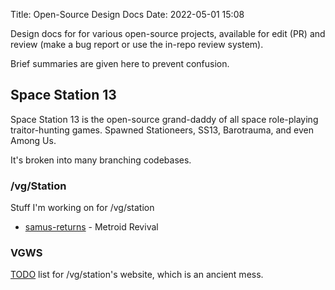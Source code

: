Title: Open-Source Design Docs
Date: 2022-05-01 15:08

Design docs for for various open-source projects, available for edit (PR) and review (make a bug report or use the in-repo review system).

Brief summaries are given here to prevent confusion.

## Space Station 13

Space Station 13 is the open-source grand-daddy of all space role-playing traitor-hunting games. Spawned Stationeers, SS13, Barotrauma, and even Among Us.

It's broken into many branching codebases.

### /vg/Station

Stuff I'm working on for /vg/station

* [samus-returns](ss13/vgstation13/samus-returns/) - Metroid Revival

### VGWS

[TODO](vgws/TODO.md) list for /vg/station's website, which is an ancient mess.
